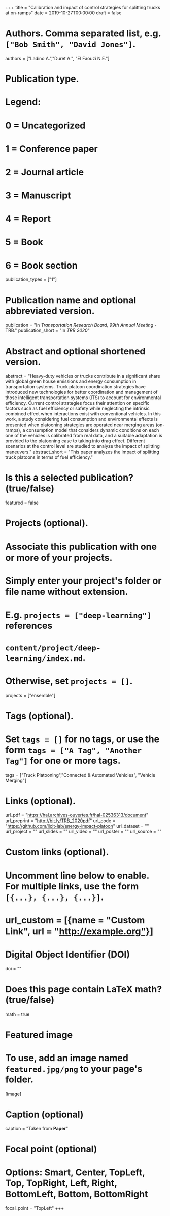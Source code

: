 +++
title = "Calibration and impact of control strategies for splitting trucks at on-ramps"
date = 2019-10-27T00:00:00
draft = false

# Authors. Comma separated list, e.g. `["Bob Smith", "David Jones"]`.
authors = ["Ladino A.","Duret A.", "El Faouzi N.E."]

# Publication type.
# Legend:
# 0 = Uncategorized
# 1 = Conference paper
# 2 = Journal article
# 3 = Manuscript
# 4 = Report
# 5 = Book
# 6 = Book section
publication_types = ["1"]

# Publication name and optional abbreviated version.
publication = "In *Transportation Research Board, 99th Annual Meeting* - TRB."
publication_short = "In *TRB 2020*"

# Abstract and optional shortened version.
abstract = "Heavy-duty vehicles or trucks contribute in a significant share with global green house emissions and energy consumption in transportation systems. Truck platoon coordination strategies have introduced new technologies for better coordination and management of those intelligent transportation systems (ITS) to account for environmental efficiency. Current control strategies focus their attention on specific factors such as fuel efficiency or safety while neglecting the intrinsic combined effect when interactions exist with conventional vehicles. In this work, a study considering fuel consumption and environmental effects is presented when platooning strategies are operated near merging areas (on-ramps), a consumption model that considers dynamic conditions on each one of the vehicles is calibrated from real data, and a suitable adaptation is provided to the platooning case to taking into drag effect.  Different scenarios at the control level are studied to analyze the impact of splitting maneuvers."
abstract_short = "This paper analyzes the impact of splitting truck platoons in terms of fuel efficiency."

# Is this a selected publication? (true/false)
featured = false

# Projects (optional).
#   Associate this publication with one or more of your projects.
#   Simply enter your project's folder or file name without extension.
#   E.g. `projects = ["deep-learning"]` references 
#   `content/project/deep-learning/index.md`.
#   Otherwise, set `projects = []`.
projects = ["ensemble"]

# Tags (optional).
#   Set `tags = []` for no tags, or use the form `tags = ["A Tag", "Another Tag"]` for one or more tags.
tags =  ["Truck Platooning","Connected & Automated Vehicles", "Vehicle Merging"]

# Links (optional).
url_pdf = "https://hal.archives-ouvertes.fr/hal-02536313/document"
url_preprint = "http://bit.ly/TRB_2020pdf"
url_code = "https://github.com/licit-lab/energy-impact-platoon"
url_dataset = ""
url_project = ""
url_slides = ""
url_video = ""
url_poster = ""
url_source = ""

# Custom links (optional).
#   Uncomment line below to enable. For multiple links, use the form `[{...}, {...}, {...}]`.
# url_custom = [{name = "Custom Link", url = "http://example.org"}]

# Digital Object Identifier (DOI)
doi = ""

# Does this page contain LaTeX math? (true/false)
math = true

# Featured image
# To use, add an image named `featured.jpg/png` to your page's folder. 
[image]
  # Caption (optional)
  caption = "Taken from **Paper**"

  # Focal point (optional)
  # Options: Smart, Center, TopLeft, Top, TopRight, Left, Right, BottomLeft, Bottom, BottomRight
  focal_point = "TopLeft"
+++
